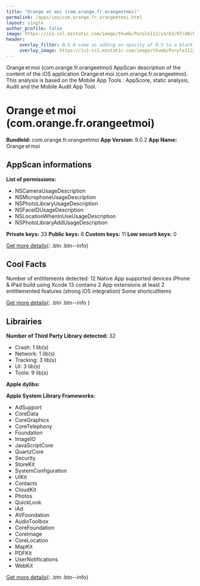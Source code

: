 ```yaml
---
title: "Orange et moi (com.orange.fr.orangeetmoi)"
permalink: /apps/ios/com.orange.fr.orangeetmoi.html
layout: single
author_profile: false
image: https://is1-ssl.mzstatic.com/image/thumb/Purple112/v4/b3/07/d0/b307d019-f29a-d8aa-84d1-e61ab1f6bc0a/AppIcon-0-1x_U007emarketing-0-7-0-0-85-220.png/512x512bb.jpg
header: 
     overlay_filter: 0.5 # same as adding an opacity of 0.5 to a black background
     overlay_image: https://is1-ssl.mzstatic.com/image/thumb/Purple112/v4/b3/07/d0/b307d019-f29a-d8aa-84d1-e61ab1f6bc0a/AppIcon-0-1x_U007emarketing-0-7-0-0-85-220.png/512x512bb.jpg
---
```

Orange et moi (com.orange.fr.orangeetmoi) AppScan description of the content of the iOS application Orange et moi (com.orange.fr.orangeetmoi). This analysis is based on the Mobile App Tools : AppScore, static analysis, Audit and the Mobile Audit App Tool.

# Orange et moi (com.orange.fr.orangeetmoi)

**BundleId:** com.orange.fr.orangeetmoi
**App Version:** 9.0.2
**App Name:** Orange et moi


## AppScan informations 

**List of permissions:** 
- NSCameraUsageDescription
- NSMicrophoneUsageDescription
- NSPhotoLibraryUsageDescription
- NSFaceIDUsageDescription
- NSLocationWhenInUseUsageDescription
- NSPhotoLibraryAddUsageDescription
  
  
**Private keys:** 33
**Public keys:** 6
**Custom keys:** 11
**Low securit keys:** 0
  
[Get more details](/pricing.html){: .btn .btn--info}

## Cool Facts

Number of entitlements detected: 12
Native App
supported devices iPhone & iPad
build using Xcode 13
contains 2 App extensions
at least 2 entitlemented features (strong iOS integration)
Some shortcutItems 
  
[Get more details](/pricing.html){: .btn .btn--info }

## Librairies 
**Number of Third Party Library detected:** 32
- Crash: 1 lib(s)
- Network: 1 lib(s)
- Tracking: 3 lib(s)
- UI: 3 lib(s)
- Tools: 9 lib(s)


**Apple dylibs:**


**Apple System Library Frameworks:**
- AdSupport
- CoreData
- CoreGraphics
- CoreTelephony
- Foundation
- ImageIO
- JavaScriptCore
- QuartzCore
- Security
- StoreKit
- SystemConfiguration
- UIKit
- Contacts
- CloudKit
- Photos
- QuickLook
- iAd
- AVFoundation
- AudioToolbox
- CoreFoundation
- CoreImage
- CoreLocation
- MapKit
- PDFKit
- UserNotifications
- WebKit


  
[Get more details](/pricing.html){: .btn .btn--info}

